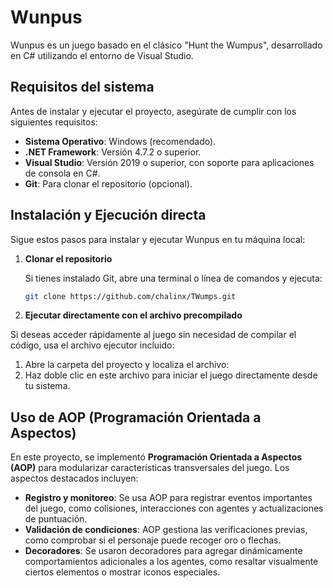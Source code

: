 # Wunpus

Wunpus es un juego basado en el clásico "Hunt the Wumpus", desarrollado en C# utilizando el entorno de Visual Studio.

## Requisitos del sistema

Antes de instalar y ejecutar el proyecto, asegúrate de cumplir con los siguientes requisitos:

- **Sistema Operativo**: Windows (recomendado).
- **.NET Framework**: Versión 4.7.2 o superior.
- **Visual Studio**: Versión 2019 o superior, con soporte para aplicaciones de consola en C#.
- **Git**: Para clonar el repositorio (opcional).

## Instalación y Ejecución directa

Sigue estos pasos para instalar y ejecutar Wunpus en tu máquina local:

1. **Clonar el repositorio**

   Si tienes instalado Git, abre una terminal o línea de comandos y ejecuta:

   ```bash
   git clone https://github.com/chalinx/TWumps.git

2. **Ejecutar directamente con el archivo precompilado**

Si deseas acceder rápidamente al juego sin necesidad de compilar el código, usa el archivo ejecutor incluido:

1. Abre la carpeta del proyecto y localiza el archivo:
2. Haz doble clic en este archivo para iniciar el juego directamente desde tu sistema.


## Uso de AOP (Programación Orientada a Aspectos)

En este proyecto, se implementó **Programación Orientada a Aspectos (AOP)** para modularizar características transversales del juego. Los aspectos destacados incluyen:

- **Registro y monitoreo**: Se usa AOP para registrar eventos importantes del juego, como colisiones, interacciones con agentes y actualizaciones de puntuación.
- **Validación de condiciones**: AOP gestiona las verificaciones previas, como comprobar si el personaje puede recoger oro o flechas.
- **Decoradores**: Se usaron decoradores para agregar dinámicamente comportamientos adicionales a los agentes, como resaltar visualmente ciertos elementos o mostrar iconos especiales.

